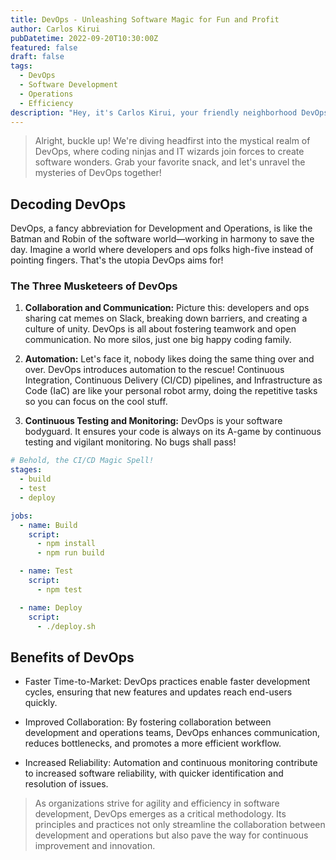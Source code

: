 ```yaml
---
title: DevOps - Unleashing Software Magic for Fun and Profit
author: Carlos Kirui
pubDatetime: 2022-09-20T10:30:00Z
featured: false
draft: false
tags:
  - DevOps
  - Software Development
  - Operations
  - Efficiency
description: "Hey, it's Carlos Kirui, your friendly neighborhood DevOps enthusiast! Join me as we embark on a wild journey into the world of DevOps, where development and operations are like peanut butter and jelly—better together. Let's uncover the secrets behind this magical collaboration that's making software development cooler than ever."
---
```


> Alright, buckle up! We're diving headfirst into the mystical realm of DevOps, where coding ninjas and IT wizards join forces to create software wonders. Grab your favorite snack, and let's unravel the mysteries of DevOps together!

## Decoding DevOps

DevOps, a fancy abbreviation for Development and Operations, is like the Batman and Robin of the software world—working in harmony to save the day. Imagine a world where developers and ops folks high-five instead of pointing fingers. That's the utopia DevOps aims for!

### The Three Musketeers of DevOps

1. **Collaboration and Communication:**
   Picture this: developers and ops sharing cat memes on Slack, breaking down barriers, and creating a culture of unity. DevOps is all about fostering teamwork and open communication. No more silos, just one big happy coding family.

2. **Automation:**
   Let's face it, nobody likes doing the same thing over and over. DevOps introduces automation to the rescue! Continuous Integration, Continuous Delivery (CI/CD) pipelines, and Infrastructure as Code (IaC) are like your personal robot army, doing the repetitive tasks so you can focus on the cool stuff.

3. **Continuous Testing and Monitoring:**
   DevOps is your software bodyguard. It ensures your code is always on its A-game by continuous testing and vigilant monitoring. No bugs shall pass!

```yaml
# Behold, the CI/CD Magic Spell!
stages:
  - build
  - test
  - deploy

jobs:
  - name: Build
    script:
      - npm install
      - npm run build

  - name: Test
    script:
      - npm test

  - name: Deploy
    script:
      - ./deploy.sh
```

## Benefits of DevOps

- Faster Time-to-Market:
  DevOps practices enable faster development cycles, ensuring that new features and updates reach end-users quickly.

- Improved Collaboration:
  By fostering collaboration between development and operations teams, DevOps enhances communication, reduces bottlenecks, and promotes a more efficient workflow.

- Increased Reliability:
  Automation and continuous monitoring contribute to increased software reliability, with quicker identification and resolution of issues.

> As organizations strive for agility and efficiency in software development, DevOps emerges as a critical methodology. Its principles and practices not only streamline the collaboration between development and operations but also pave the way for continuous improvement and innovation.
